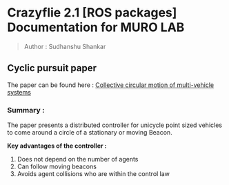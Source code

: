# Crazyflie 2.1 [ROS packages] Documentation for MURO LAB

> Author : Sudhanshu Shankar

## Cyclic pursuit paper

The paper can be found here : [Collective circular motion of multi-vehicle systems](https://www.sciencedirect.com/science/article/pii/S0005109808002951)

### Summary : 

The paper presents a distributed controller for unicycle point sized vehicles to come around a circle of a stationary or moving Beacon.

**Key advantages of the controller :**

1. Does not depend on the number of agents
2. Can follow moving beacons
3. Avoids agent collisions who are within the control law
